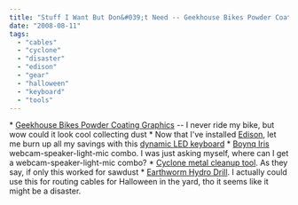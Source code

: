 ```yaml
---
title: "Stuff I Want But Don&#039;t Need -- Geekhouse Bikes Powder Coating, Boynq Iris, Cyclone, Earthworm Hydro Drill"
date: "2008-08-11"
tags: 
  - "cables"
  - "cyclone"
  - "disaster"
  - "edison"
  - "gear"
  - "halloween"
  - "keyboard"
  - "tools"
---
```


\* [Geekhouse Bikes Powder Coating Graphics](http://www.coolhunting.com/archives/2008/08/geekhouse_bikes.php) -- I never ride my bike, but wow could it look cool collecting dust \* Now that I've installed [Edison](http://www.verdiem.com/edison/), let me burn up all my savings with this [dynamic LED keyboard](http://www.thinkgeek.com/computing/input/a85c/) \* [Boynq Iris](http://www.coolest-gadgets.com/20080805/boynq-iris-combines-all-of-your-desktop-gadgetry/) webcam-speaker-light-mic combo. I was just asking myself, where can I get a webcam-speaker-light-mic combo? \* [Cyclone metal cleanup tool](http://toolmonger.com/2008/08/04/cleaning-with-cyclones/). As they say, if only this worked for sawdust \* [Earthworm Hydro Drill](http://toolmonger.com/2008/08/04/earthworm-hydro-drill/). I actually could use this for routing cables for Halloween in the yard, tho it seems like it might be a disaster.
